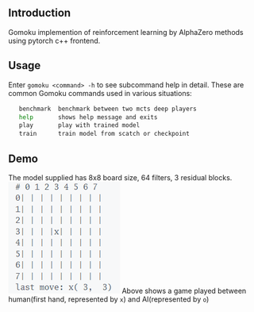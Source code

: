 ## Introduction
Gomoku implemention of reinforcement learning by AlphaZero methods using pytorch c++ frontend.

## Usage
Enter `gomoku <command> -h` to see subcommand help in detail.
These are common Gomoku commands used in various situations:
```bash
   benchmark  benchmark between two mcts deep players
   help       shows help message and exits
   play       play with trained model
   train      train model from scatch or checkpoint
```

## Demo
The model supplied has 8x8 board size, 64 filters, 3 residual blocks.
![image](/src/gomoku/res/play_against_ai.gif)
Above shows a game played between human(first hand, represented by `x`) and AI(represented by `o`)
